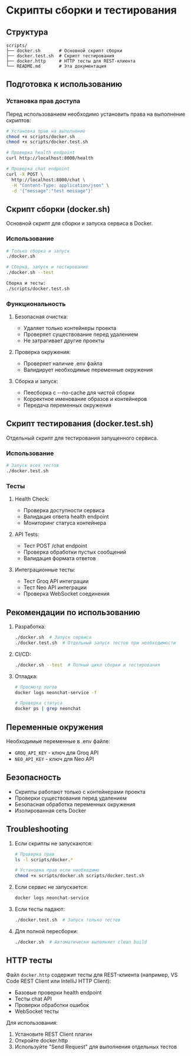 # Скрипты сборки и тестирования

## Структура

```
scripts/
├── docker.sh       # Основной скрипт сборки
├── docker.test.sh  # Скрипт тестирования
├── docker.http     # HTTP тесты для REST-клиента
└── README.md       # Эта документация
```

## Подготовка к использованию

### Установка прав доступа

Перед использованием необходимо установить права на выполнение скриптов:

```bash
# Установка прав на выполнение
chmod +x scripts/docker.sh
chmod +x scripts/docker.test.sh

# Проверка health endpoint
curl http://localhost:8000/health

# Проверка chat endpoint
curl -X POST \
  http://localhost:8000/chat \
  -H "Content-Type: application/json" \
  -d '{"message":"test message"}'
```

## Скрипт сборки (docker.sh)

Основной скрипт для сборки и запуска сервиса в Docker.

### Использование

```bash
# Только сборка и запуск
./docker.sh

# Сборка, запуск и тестирование
./docker.sh --test

Сборка и тесты:
./scripts/docker.test.sh
```

### Функциональность

1. Безопасная очистка:
   - Удаляет только контейнеры проекта
   - Проверяет существование перед удалением
   - Не затрагивает другие проекты

2. Проверка окружения:
   - Проверяет наличие .env файла
   - Валидирует необходимые переменные окружения

3. Сборка и запуск:
   - Пеесборка с --no-cache для чистой сборки
   - Корректное именование образов и контейнеров
   - Передача переменных окружения

## Скрипт тестирования (docker.test.sh)

Отдельный скрипт для тестирования запущенного сервиса.

### Использование

```bash
# Запуск всех тестов
./docker.test.sh
```

### Тесты

1. Health Check:
   - Проверка доступности сервиса
   - Валидация ответа health endpoint
   - Мониторинг статуса контейнера

2. API Tests:
   - Тест POST /chat endpoint
   - Проверка обработки пустых сообщений
   - Валидация формата ответов

3. Интеграционные тесты:
   - Тест Groq API интеграции
   - Тест Neo API интеграции
   - Проверка WebSocket соединения

## Рекомендации по использованию

1. Разработка:
   ```bash
   ./docker.sh  # Запуск сервиса
   ./docker.test.sh  # Отдельный запуск тестов при необходимости
   ```

2. CI/CD:
   ```bash
   ./docker.sh --test  # Полный цикл сборки и тестирования
   ```

3. Отладка:
   ```bash
   # Просмотр логов
   docker logs neonchat-service -f

   # Проверка статуса
   docker ps | grep neonchat
   ```

## Переменные окружения

Необходимые переменные в .env файле:
- `GROQ_API_KEY` - ключ для Groq API
- `NEO_API_KEY` - ключ для Neo API

## Безопасность

- Скрипты работают только с контейнерами проекта
- Проверки существования перед удалением
- Безопасная обработка переменных окружения
- Изолированная сеть Docker

## Troubleshooting

1. Если скрипты не запускаются:
   ```bash
   # Проверка прав
   ls -l scripts/docker.*
   
   # Установка прав если необходимо
   chmod +x scripts/docker.sh scripts/docker.test.sh
   ```

2. Если сервис не запускается:
   ```bash
   docker logs neonchat-service
   ```

3. Если тесты падают:
   ```bash
   ./docker.test.sh  # Запуск только тестов
   ```

4. Для полной пересборки:
   ```bash
   ./docker.sh  # Автоматически выполняет clean build
   ```

## HTTP тесты

Файл `docker.http` содержит тесты для REST-клиента (например, VS Code REST Client или IntelliJ HTTP Client):

- Базовые проверки health endpoint
- Тесты chat API
- Проверки обработки ошибок
- WebSocket тесты

Для использования:
1. Установите REST Client плагин
2. Откройте docker.http
3. Используйте "Send Request" для выполнения отдельных тестов